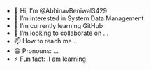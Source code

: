 - 👋 Hi, I’m @AbhinavBeniwal3429
- 👀 I’m interested in System Data Management
- 🌱 I’m currently learning GitHub
- 💞️ I’m looking to collaborate on ...
- 📫 How to reach me ...
- 😄 Pronouns: ...
- ⚡ Fun fact: .I am learning

<!---
AbhinavBeniwal3429/AbhinavBeniwal3429 is a ✨ special ✨ repository because its `README.md` (this file) appears on your GitHub profile.
You can click the Preview link to take a look at your changes.
--->
